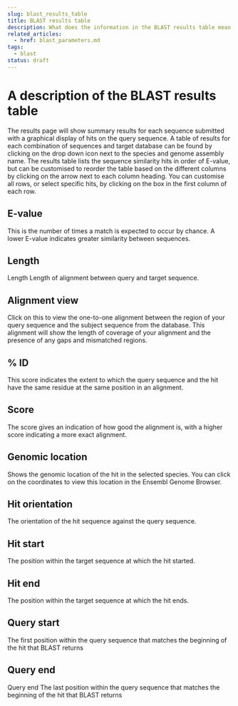 ```yaml
---
slug: blast_results_table
title: BLAST results table
description: What does the information in the BLAST results table mean
related_articles:
  - href: blast_parameters.md
tags:
  - blast
status: draft
---
```

# A description of the BLAST results table
The results page will show summary results for each sequence submitted with a graphical display of hits on the query sequence. A table of results for each combination of sequences and target database can be found by clicking on the drop down icon next to the species and genome assembly name. The results table lists the sequence similarity hits in order of E-value, but can be customised to reorder the table based on the different columns by clicking on the arrow next to each column heading. You can customise all rows, or select specific hits, by clicking on the box in the first column of each row.

## E-value
This is the number of times a match is expected to occur by chance. A lower E-value indicates greater similarity between sequences. 

## Length
Length
Length of alignment between query and target sequence.

## Alignment view
Click on this to view the one-to-one alignment between the region of your query sequence and the subject sequence from the database. This alignment will show the length of coverage of your alignment and the presence of any gaps and mismatched regions.

## % ID
This score indicates the extent to which the query sequence and the hit have the same residue at the same position in an alignment.

## Score
The score gives an indication of how good the alignment is, with a higher score indicating a more exact alignment.

## Genomic location
Shows the genomic location of the hit in the selected species. You can click on the coordinates to view this location in the Ensembl Genome Browser.

## Hit orientation
The orientation of the hit sequence against the query sequence.

## Hit start
The position within the target sequence at which the hit started.

## Hit end
The position within the target sequence at which the hit ends.

## Query start
The first position within the query sequence that matches the beginning of the hit that BLAST returns

## Query end
Query end
The last position within the query sequence that matches the beginning of the hit that BLAST returns
